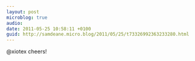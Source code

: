 ```yaml
---
layout: post
microblog: true
audio: 
date: 2011-05-25 10:58:11 +0100
guid: http://samdeane.micro.blog/2011/05/25/t73326992363233280.html
---
```

@xiotex cheers!
